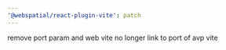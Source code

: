 ```yaml
---
'@webspatial/react-plugin-vite': patch
---
```


remove port param and web vite no longer link to port of avp vite

